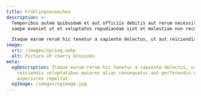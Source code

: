 ```yaml
---
title: Frühlingserwachen
description: >-
  Temporibus autem quibusdam et aut officiis debitis aut rerum necessitatibus
  saepe eveniet ut et voluptates repudiandae sint et molestiae non recusandae.

  Itaque earum rerum hic tenetur a sapiente delectus, ut aut reiciendis voluptatibus maiores alias consequatur aut perferendis doloribus asperiores repellat.
image:
  src: /images/spring.webp
  alt: Picture of cherry blossoms
meta:
  ogDescription: Itaque earum rerum hic tenetur a sapiente delectus, ut aut
    reiciendis voluptatibus maiores alias consequatur aut perferendis doloribus
    asperiores repellat.
  ogImage: /images/ogimage.jpg
---
```

